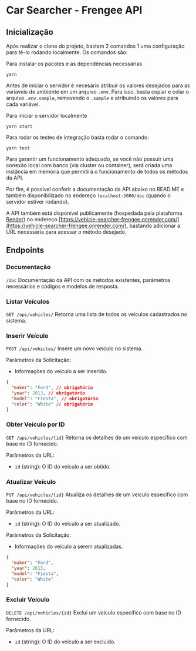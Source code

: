 # Car Searcher - Frengee API

## Inicialização

Após realizar o clone do projeto, bastam 2 comandos 1 uma configuração para tê-lo rodando localmente. Os comandos são:

Para instalar os pacotes e as dependências necessárias
```
yarn
```


Antes de iniciar o servidor é necesário atribuir os valores desejados para as variaveis de ambiente em um arquivo `.env`. Para isso, basta copiar e colar o arquivo `.env.sample`, removendo o `.sample` e atribuindo os valores para cada variável.

Para iniciar o servidor localmente
```
yarn start
```


Para rodar os testes de integração basta rodar o comando:
```
yarn test
```


Para garantir um funcionamento adequado, se você não possuir uma conexão local com banco (via cluster ou container), será criada uma instância em memória que permitirá o funcionamento de todos os métodos da API.

Por fim, é possível conferir a documentação da API abaixo no READ.ME e também disponibilizado no endereço `localhost:3000/doc` (quando o servidor estiver rodando).

A API também está disponível publicamente (hospedada pela plataforma [Render](https://render.com/)) no endereço [https://vehicle-searcher-frengee.onrender.com/](https://vehicle-searcher-frengee.onrender.com/), bastando adicionar a URL necessária para acessar o método desejado.

## Endpoints

### Documentação

`/doc`
Documentação da API com os métodos existentes, parâmetros necessários e códigos e modelos de resposta.

### Listar Veículos

`GET /api/vehicles/`
Retorna uma lista de todos os veículos cadastrados no sistema.

### Inserir Veículo

`POST /api/vehicles/`
Insere um novo veículo no sistema.

Parâmetros da Solicitação:
-  Informações do veículo a ser inserido.
```json
{
  "maker": "Ford", // obrigatório
  "year": 2013, // obrigatório
  "model": "Fiesta", // obrigatório
  "color": "White" // obrigatório
}
```

### Obter Veículo por ID

`GET /api/vehicles/{id}`
Retorna os detalhes de um veículo específico com base no ID fornecido.

Parâmetros da URL:
- `id` (string): O ID do veículo a ser obtido.

### Atualizar Veículo

`PUT /api/vehicles/{id}`
Atualiza os detalhes de um veículo específico com base no ID fornecido.

Parâmetros da URL:
- `id` (string): O ID do veículo a ser atualizado.

Parâmetros da Solicitação:
- Informações do veículo a serem atualizadas.
```json
{
  "maker": "Ford",
  "year": 2013,
  "model": "Fiesta",
  "color": "White"
}
```

### Excluir Veículo

`DELETE /api/vehicles/{id}`
Exclui um veículo específico com base no ID fornecido.

Parâmetros da URL:
- `id` (string): O ID do veículo a ser excluído.
